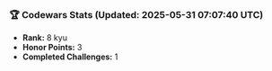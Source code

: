 ### 🏆 Codewars Stats (Updated: 2025-05-31 07:07:40 UTC)

- **Rank:** 8 kyu
- **Honor Points:** 3
- **Completed Challenges:** 1
